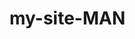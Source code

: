 # my-site-MAN
<style>
	 .shadowtext {
	    text-shadow: 1px 3 px 2 px white, 0 0 1em red;
		color: #210042;
		font-size: 2em;
		}
	</style>
